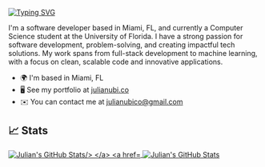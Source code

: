 [![Typing SVG](https://readme-typing-svg.herokuapp.com?font=Source+Code+Pro&size=26&pause=1000&color=2AFF12&vCenter=true&width=435&lines=Hey+there%2C+I'm+Julian+%F0%9F%91%8B)](https://git.io/typing-svg)

I'm a software developer based in Miami, FL, and currently a Computer Science student at the University of Florida. I have a strong passion for software development, problem-solving, and creating impactful tech solutions. My work spans from full-stack development to machine learning, with a focus on clean, scalable code and innovative applications.

* 🌍  I'm based in Miami, FL
* 🖥️  See my portfolio at [julianubi.co](http://julianubi.co)
* ✉️  You can contact me at [julianubico@gmail.com](mailto:julianubico@gmail.com)

## 📈 Stats
<a href="https://github.com/MartinHeinz/MartinHeinz">
  <img align="center" src="https://github-readme-stats.vercel.app/api?username=d4julian&hide_rank=true&show_icons=true&theme=dark&line_height=27" alt="Julian's GitHub Stats/>
</a>
<a href="https://github.com/MartinHeinz/MartinHeinz">
  <img align="center" src="https://github-readme-stats.vercel.app/api/top-langs/?username=d4julian&theme=dark&langs_count=3&hide=css" alt="Julian's GitHub Stats" />
</a>
